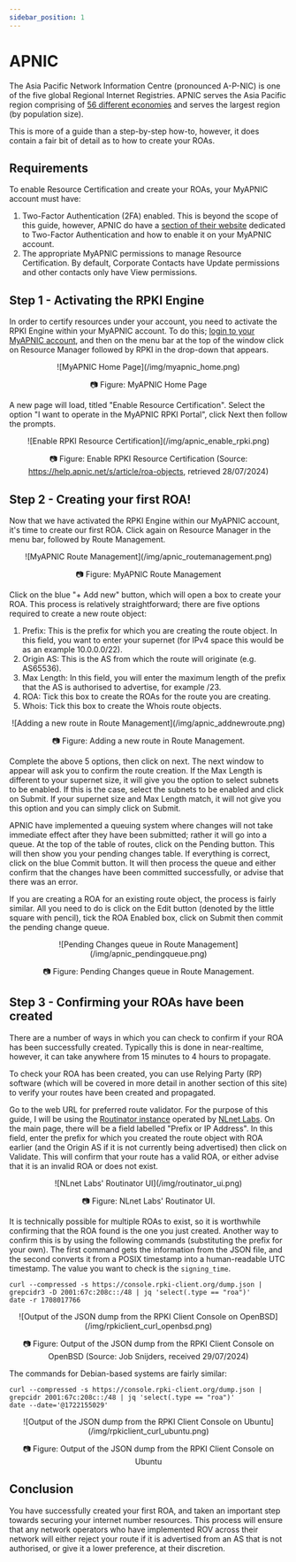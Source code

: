 ```yaml
---
sidebar_position: 1
---
```


# APNIC

The Asia Pacific Network Information Centre (pronounced A-P-NIC) is one of the five global Regional Internet Registries. APNIC serves the Asia Pacific region comprising of [56 different economies](https://www.apnic.net/about-apnic/corporate-documents/documents/corporate/apnic-service-region/) and serves the largest region (by population size).

This is more of a guide than a step-by-step how-to, however, it does contain a fair bit of detail as to how to create your ROAs.

## Requirements

To enable Resource Certification and create your ROAs, your MyAPNIC account must have:
1. Two-Factor Authentication (2FA) enabled. This is beyond the scope of this guide, however, APNIC do have a [section of their website](https://www.apnic.net/manage-ip/myapnic/two-factor-authentication/) dedicated to Two-Factor Authentication and how to enable it on your MyAPNIC account.
2. The appropriate MyAPNIC permissions to manage Resource Certification. By default, Corporate Contacts have Update permissions and other contacts only have View permissions.

## Step 1 - Activating the RPKI Engine

In order to certify resources under your account, you need to activate the RPKI Engine within your MyAPNIC account. To do this; [login to your MyAPNIC account](https://my.apnic.net/), and then on the menu bar at the top of the window click on Resource Manager followed by RPKI in the drop-down that appears.

<center>
![MyAPNIC Home Page](/img/myapnic_home.png)

📷 Figure: MyAPNIC Home Page
</center>

A new page will load, titled "Enable Resource Certification". Select the option "I want to operate in the MyAPNIC RPKI Portal", click Next then follow the prompts.

<center>
![Enable RPKI Resource Certification](/img/apnic_enable_rpki.png)

📷 Figure: Enable RPKI Resource Certification (Source: https://help.apnic.net/s/article/roa-objects, retrieved 28/07/2024)
</center>

## Step 2 - Creating your first ROA!

Now that we have activated the RPKI Engine within our MyAPNIC account, it's time to create our first ROA. Click again on Resource Manager in the menu bar, followed by Route Management.

<center>
![MyAPNIC Route Management](/img/apnic_routemanagement.png)

📷 Figure: MyAPNIC Route Management
</center>

Click on the blue "+ Add new" button, which will open a box to create your ROA. This process is relatively straightforward; there are five options required to create a new route object:

1. Prefix: This is the prefix for which you are creating the route object. In this field, you want to enter your supernet (for IPv4 space this would be as an example 10.0.0.0/22).
2. Origin AS: This is the AS from which the route will originate (e.g. AS65536).
3. Max Length: In this field, you will enter the maximum length of the prefix that the AS is authorised to advertise, for example /23.
4. ROA: Tick this box to create the ROAs for the route you are creating.
5. Whois: Tick this box to create the Whois route objects.

<center>
![Adding a new route in Route Management](/img/apnic_addnewroute.png)

📷 Figure: Adding a new route in Route Management.
</center>

Complete the above 5 options, then click on next. The next window to appear will ask you to confirm the route creation. If the Max Length is different to your supernet size, it will give you the option to select subnets to be enabled. If this is the case, select the subnets to be enabled and click on Submit. If your supernet size and Max Length match, it will not give you this option and you can simply click on Submit.

APNIC have implemented a queuing system where changes will not take immediate effect after they have been submitted; rather it will go into a queue. At the top of the table of routes, click on the Pending button. This will then show you your pending changes table. If everything is correct, click on the blue Commit button. It will then process the queue and either confirm that the changes have been committed successfully, or advise that there was an error.

If you are creating a ROA for an existing route object, the process is fairly similar. All you need to do is click on the Edit button (denoted by the little square with pencil), tick the ROA Enabled box, click on Submit then commit the pending change queue.

<center>
![Pending Changes queue in Route Management](/img/apnic_pendingqueue.png)

📷 Figure: Pending Changes queue in Route Management.
</center>

## Step 3 - Confirming your ROAs have been created

There are a number of ways in which you can check to confirm if your ROA has been successfully created. Typically this is done in near-realtime, however, it can take anywhere from 15 minutes to 4 hours to propagate.

To check your ROA has been created, you can use Relying Party (RP) software (which will be covered in more detail in another section of this site) to verify your routes have been created and propagated.

Go to the web URL for preferred route validator. For the purpose of this guide, I will be using the [Routinator instance](https://routinator.nlnetlabs.nl/ui/) operated by [NLnet Labs](https://www.nlnetlabs.nl/). On the main page, there will be a field labelled "Prefix or IP Address". In this field, enter the prefix for which you created the route object with ROA earlier (and the Origin AS if it is not currently being advertised) then click on Validate. This will confirm that your route has a valid ROA, or either advise that it is an invalid ROA or does not exist.

<center>
![NLnet Labs' Routinator UI](/img/routinator_ui.png)

📷 Figure: NLnet Labs' Routinator UI.
</center>

It is technically possible for multiple ROAs to exist, so it is worthwhile confirming that the ROA found is the one you just created. Another way to confirm this is by using the following commands (substituting the prefix for your own). The first command gets the information from the JSON file, and the second converts it from a POSIX timestamp into a human-readable UTC timestamp. The value you want to check is the `signing_time`.

```
curl --compressed -s https://console.rpki-client.org/dump.json | grepcidr3 -D 2001:67c:208c::/48 | jq 'select(.type == "roa")'
date -r 1708017766
```

<center>
![Output of the JSON dump from the RPKI Client Console on OpenBSD](/img/rpkiclient_curl_openbsd.png)

📷 Figure: Output of the JSON dump from the RPKI Client Console on OpenBSD (Source: Job Snijders, received 29/07/2024)
</center>

The commands for Debian-based systems are fairly similar:

```
curl --compressed -s https://console.rpki-client.org/dump.json | grepcidr 2001:67c:208c::/48 | jq 'select(.type == "roa")'
date --date='@1722155029'
```

<center>
![Output of the JSON dump from the RPKI Client Console on Ubuntu](/img/rpkiclient_curl_ubuntu.png)

📷 Figure: Output of the JSON dump from the RPKI Client Console on Ubuntu
</center>

## Conclusion

You have successfully created your first ROA, and taken an important step towards securing your internet number resources. This process will ensure that any network operators who have implemented ROV across their network will either reject your route if it is advertised from an AS that is not authorised, or give it a lower preference, at their discretion.